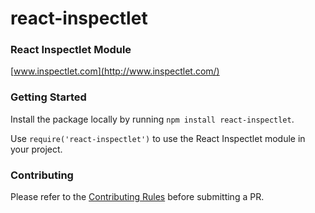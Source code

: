 # react-inspectlet
### React Inspectlet Module

[www.inspectlet.com](http://www.inspectlet.com/)

### Getting Started

Install the package locally by running `npm install react-inspectlet`.

Use `require('react-inspectlet')` to use the React Inspectlet module in your project.

### Contributing

Please refer to the [Contributing Rules](https://github.com/isBatak/react-inspectlet/blob/master/CONTRIBUTING.md) before submitting a PR.
